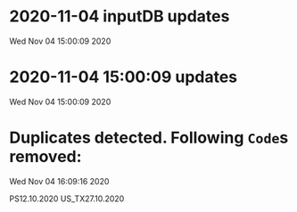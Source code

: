 
# 2020-11-04 inputDB updates 
 Wed Nov 04 15:00:09 2020 


# 2020-11-04 15:00:09 updates 
 Wed Nov 04 15:00:09 2020 


# Duplicates detected. Following `Code`s removed: 
 Wed Nov 04 16:09:16 2020 

PS12.10.2020
US_TX27.10.2020